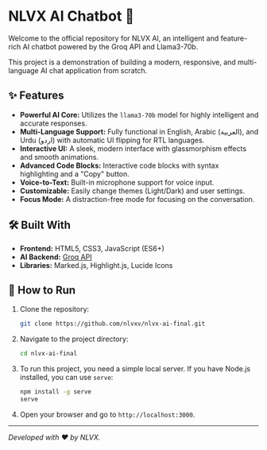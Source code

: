 # NLVX AI Chatbot 🚀

Welcome to the official repository for NLVX AI, an intelligent and feature-rich AI chatbot powered by the Groq API and Llama3-70b.

This project is a demonstration of building a modern, responsive, and multi-language AI chat application from scratch.

## ✨ Features

*   **Powerful AI Core:** Utilizes the `llama3-70b` model for highly intelligent and accurate responses.
*   **Multi-Language Support:** Fully functional in English, Arabic (العربية), and Urdu (اردو) with automatic UI flipping for RTL languages.
*   **Interactive UI:** A sleek, modern interface with glassmorphism effects and smooth animations.
*   **Advanced Code Blocks:** Interactive code blocks with syntax highlighting and a "Copy" button.
*   **Voice-to-Text:** Built-in microphone support for voice input.
*   **Customizable:** Easily change themes (Light/Dark) and user settings.
*   **Focus Mode:** A distraction-free mode for focusing on the conversation.

## 🛠️ Built With

*   **Frontend:** HTML5, CSS3, JavaScript (ES6+)
*   **AI Backend:** [Groq API](https://groq.com/ )
*   **Libraries:** Marked.js, Highlight.js, Lucide Icons

## 🚀 How to Run

1.  Clone the repository:
    ```bash
    git clone https://github.com/nlvxv/nlvx-ai-final.git
    ```
2.  Navigate to the project directory:
    ```bash
    cd nlvx-ai-final    
    ```
3.  To run this project, you need a simple local server. If you have Node.js installed, you can use `serve`:
    ```bash
    npm install -g serve
    serve
    ```
4.  Open your browser and go to `http://localhost:3000`.

---
*Developed with ❤️ by NLVX.*

